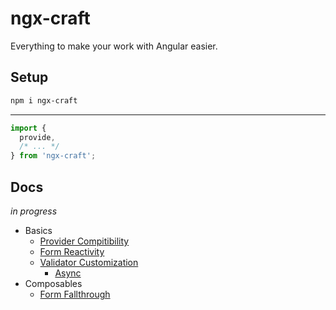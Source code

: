 # ngx-craft

Everything to make your work with Angular easier.

## Setup

```sh
npm i ngx-craft
```

---

```ts
import {
  provide,
  /* ... */
} from 'ngx-craft';
```

## Docs

_in progress_

- Basics
  - [Provider Compitibility](./src/core/basics/provider-compitibility/README.md)
  - [Form Reactivity](./src/core/basics/form-reactivity/README.md)
  - [Validator Customization](./src/core/basics/validator-customization/README.md)
    - [Async](./src/core/basics/validator-customization/async/README.md)
- Composables
  - [Form Fallthrough](./src/core/composables/form-fallthrough/README.md)

